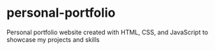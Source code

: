 # personal-portfolio
Personal portfolio website created with HTML, CSS, and JavaScript to showcase my projects and skills
